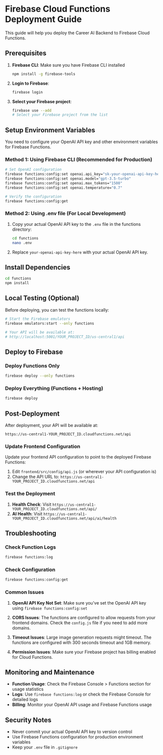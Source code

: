 # Firebase Cloud Functions Deployment Guide

This guide will help you deploy the Career AI Backend to Firebase Cloud Functions.

## Prerequisites

1. **Firebase CLI**: Make sure you have Firebase CLI installed
   ```bash
   npm install -g firebase-tools
   ```

2. **Login to Firebase**: 
   ```bash
   firebase login
   ```

3. **Select your Firebase project**:
   ```bash
   firebase use --add
   # Select your Firebase project from the list
   ```

## Setup Environment Variables

You need to configure your OpenAI API key and other environment variables for Firebase Functions.

### Method 1: Using Firebase CLI (Recommended for Production)

```bash
# Set OpenAI configuration
firebase functions:config:set openai.api_key="sk-your-openai-api-key-here"
firebase functions:config:set openai.model="gpt-3.5-turbo"
firebase functions:config:set openai.max_tokens="1500"
firebase functions:config:set openai.temperature="0.7"

# Verify the configuration
firebase functions:config:get
```

### Method 2: Using .env file (For Local Development)

1. Copy your actual OpenAI API key to the `.env` file in the functions directory:
   ```bash
   cd functions
   nano .env
   ```

2. Replace `your-openai-api-key-here` with your actual OpenAI API key.

## Install Dependencies

```bash
cd functions
npm install
```

## Local Testing (Optional)

Before deploying, you can test the functions locally:

```bash
# Start the Firebase emulators
firebase emulators:start --only functions

# Your API will be available at:
# http://localhost:5001/YOUR_PROJECT_ID/us-central1/api
```

## Deploy to Firebase

### Deploy Functions Only
```bash
firebase deploy --only functions
```

### Deploy Everything (Functions + Hosting)
```bash
firebase deploy
```

## Post-Deployment

After deployment, your API will be available at:
```
https://us-central1-YOUR_PROJECT_ID.cloudfunctions.net/api
```

### Update Frontend Configuration

Update your frontend API configuration to point to the deployed Firebase Functions:

1. Edit `frontend/src/config/api.js` (or wherever your API configuration is)
2. Change the API URL to: `https://us-central1-YOUR_PROJECT_ID.cloudfunctions.net/api`

### Test the Deployment

1. **Health Check**: Visit `https://us-central1-YOUR_PROJECT_ID.cloudfunctions.net/api/`
2. **AI Health**: Visit `https://us-central1-YOUR_PROJECT_ID.cloudfunctions.net/api/ai/health`

## Troubleshooting

### Check Function Logs
```bash
firebase functions:log
```

### Check Configuration
```bash
firebase functions:config:get
```

### Common Issues

1. **OpenAI API Key Not Set**: Make sure you've set the OpenAI API key using `firebase functions:config:set`

2. **CORS Issues**: The functions are configured to allow requests from your frontend domains. Check the `config.js` file if you need to add more domains.

3. **Timeout Issues**: Large image generation requests might timeout. The functions are configured with 300 seconds timeout and 1GB memory.

4. **Permission Issues**: Make sure your Firebase project has billing enabled for Cloud Functions.

## Monitoring and Maintenance

- **Function Usage**: Check the Firebase Console > Functions section for usage statistics
- **Logs**: Use `firebase functions:log` or check the Firebase Console for detailed logs
- **Billing**: Monitor your OpenAI API usage and Firebase Functions usage

## Security Notes

- Never commit your actual OpenAI API key to version control
- Use Firebase Functions configuration for production environment variables
- Keep your `.env` file in `.gitignore`
